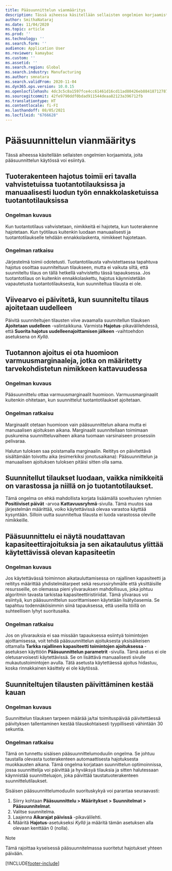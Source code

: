 ```yaml
---
title: Pääsuunnittelun vianmääritys
description: Tässä aiheessa käsitellään sellaisten ongelmien korjaamista, joita pääsuunnittelun käytössä voi esiintyä.
author: SmithaNataraj
ms.date: 11/04/2020
ms.topic: article
ms.prod: ''
ms.technology: ''
ms.search.form: ''
audience: Application User
ms.reviewer: kamaybac
ms.custom: ''
ms.assetid: ''
ms.search.region: Global
ms.search.industry: Manufacturing
ms.author: smnatara
ms.search.validFrom: 2020-11-04
ms.dyn365.ops.version: 10.0.15
ms.openlocfilehash: 4dc3c5c8a1597fce4cc61461d16cd11ad80426eb8841871278772fcd7b8c86b1
ms.sourcegitcommit: 42fe9790ddf0bdad911544deaa82123a396712fb
ms.translationtype: HT
ms.contentlocale: fi-FI
ms.lasthandoff: 08/05/2021
ms.locfileid: "6766628"
---
```

# <a name="troubleshoot-master-planning"></a>Pääsuunnittelun vianmääritys

Tässä aiheessa käsitellään sellaisten ongelmien korjaamista, joita pääsuunnittelun käytössä voi esiintyä.

## <a name="bill-of-materials-explosion-behaves-differently-for-firmed-production-orders-and-for-estimated-production-orders-for-manually-created-work"></a>Tuoterakenteen hajotus toimii eri tavalla vahvistetuissa tuotantotilauksissa ja manuaalisesti luodun työn ennakkolasketuissa tuotantotilauksissa

### <a name="issue-description"></a>Ongelman kuvaus

Kun tuotantotilaus vahvistetaan, nimikkeitä ei hajoteta, kun tuoterakenne hajotetaan. Kun työtilaus kuitenkin luodaan manuaalisesti ja tuotantotilaukselle tehdään ennakkolaskenta, nimikkeet hajotetaan.

### <a name="issue-resolution"></a>Ongelman ratkaisu

Järjestelmä toimii odotetusti. Tuotantotilausta vahvistettaessa tapahtuva hajotus osoittaa suunniteltuun tilaukseen, mutta ei vaikuta siltä, että suunniteltu tilaus on tällä hetkellä vahvistettu tässä tapauksessa. Jos tuotantotilaus on kuitenkin ennakkolaskettu, hajotus käynnistetään vapautetusta tuotantotilauksesta, kun suunniteltua tilausta ei ole.

## <a name="the-delay-value-isnt-updated-when-i-reschedule-a-planned-order"></a>Viivearvo ei päivitetä, kun suunniteltu tilaus ajoitetaan uudelleen

Päivitä suunniteltujen tilausten viive avaamalla suunnitellun tilauksen **Ajoitetaan uudelleen** -valintaikkuna. Varmista **Hajotus**-pikavälilehdessä, että **Suorita hajotus uudelleenajoittamisen jälkeen** -vaihtoehdon asetuksena on *Kyllä*.

## <a name="production-scheduling-doesnt-consider-the-safety-margins-that-are-set-on-the-item-coverage-for-pegged-supply"></a>Tuotannon ajoitus ei ota huomioon varmuusmarginaaleja, jotka on määritetty tarvekohdistetun nimikkeen kattavuudessa

### <a name="issue-description"></a>Ongelman kuvaus

Pääsuunnittelu ottaa varmuusmarginaalit huomioon. Varmuusmarginaalit kuitenkin ohitetaan, kun suunnittelut tuotantotilaukset ajoitetaan.

### <a name="issue-resolution"></a>Ongelman ratkaisu

Marginaalit otetaan huomioon vain pääsuunnittelun aikana mutta ei manuaalisen ajoituksen aikana. Marginaalit suunnitellaan toimimaan puskureina suunnitteluvaiheen aikana tuomaan varsinaiseen prosessiin pelivaraa.

Halutun tuloksen saa poistamalla marginaalin. Reititys on päivitettävä sisältämään toivottu aika (esimerkiksi jonotusaikana): Pääsuunnittelun ja manuaalisen ajoituksen tuloksen pitäisi sitten olla sama.

## <a name="planned-orders-are-generated-even-though-we-have-items-in-stock-and-production-orders-already-exist-for-them"></a>Suunnitellut tilaukset luodaan, vaikka nimikkeitä on varastossa ja niillä on jo tuotantotilaukset.

Tämä ongelma on ehkä mahdollista korjata lisäämällä soveltuvien ryhmien **Positiiviset päivät** -arvoa **Kattavuusryhmä**-sivulla. Tämä muutos saa järjestelmän määrittää, voiko käytettävissä olevaa varastoa käyttää kysyntään. Silloin uutta suunniteltua tilausta ei luoda varastossa oleville nimikkeille.

## <a name="master-planning-doesnt-seem-to-respect-capacity-limitations-and-is-scheduling-more-than-the-available-capacity"></a>Pääsuunnittelu ei näytä noudattavan kapasiteettirajoituksia ja sen aikataulutus ylittää käytettävissä olevan kapasiteetin

### <a name="issue-description"></a>Ongelman kuvaus

Jos käytettävässä toiminnon aikatauluttamisessa on rajallinen kapasiteetti ja reititys määrittää yhdistelmätarpeet sekä resurssiryhmälle että yksittäisille resursseille, on olemassa pieni ylivarauksen mahdollisuus, joka johtuu algoritmin tavasta tarkistaa kapasiteettiristiriidat. Tämä ylivaraus voi esiintyä, kun pääsuunnittelun suorittamiseen käytetään lisätyöasemia. Se tapahtuu todennäköisimmin siinä tapauksessa, että useilla töillä on suhteellisen lyhyt suoritusaika.

### <a name="issue-resolution"></a>Ongelman ratkaisu

Jos on ylivarauksia ei saa missään tapauksessa esiintyä toimintojen ajoittamisessa, voit tehdä pääsuunnittelun ajoituksesta yksisäikeisen ottamalla **Tarkka rajallinen kapasiteetti toimintojen ajoituksessa** -asetuksen käyttöön **Pääsuunnittelun parametrit** -sivulla. Tämä asetus ei ole oletusarvoisesti käytettävissä. Se on lisättävä manuaalisesti sivulle mukautustoimintojen avulla. Tätä asetusta käytettäessä ajoitus hidastuu, koska rinnakkainen käsittely ei ole käytössä.

## <a name="planned-orders-take-a-long-time-to-update"></a>Suunniteltujen tilausten päivittäminen kestää kauan

### <a name="issue-description"></a>Ongelman kuvaus

Suunnittelun tilauksen tarpeen määrää ja/tai toimituspäivää päivitettäessä päivityksen tallentaminen kestää tilauskohtaisesti tyypillisesti vähintään 30 sekuntia.

### <a name="issue-resolution"></a>Ongelman ratkaisu

Tämä on tunnettu sisäisen pääsuunnittelumoduulin ongelma. Se johtuu taustalla olevasta tuoterakenteen automaattisesta hajotuksesta muokkausten aikana. Tämä ongelma korjataan suunnittelun optimoinnissa, jossa suunnittelija voi päivittää ja hyväksyä tilauksia ja sitten halutessaan käynnistää suunnitteluajon, joka päivittää taustatuoterakenteen suunnittelutilaukset.

Sisäisen pääsuunnittelumoduulin suorituskykyä voi parantaa seuraavasti:

1. Siirry kohtaan **Pääsuunnittelu \> Määritykset \> Suunnitelmat \> Pääsuunnitelmat**.
1. Valitse suunnitelma.
1. Laajenna **Aikarajat päivissä** -pikavälilehti.
1. Määritä **Hajotus**-asetukseksi *Kyllä* ja määritä tämän asetuksen alla olevaan kenttään 0 (nolla).

> [!NOTE]
> Tämä rajoittaa kyseisessä pääsuunnitelmassa suoritetut hajotukset yhteen päivään.


[!INCLUDE[footer-include](../../includes/footer-banner.md)]